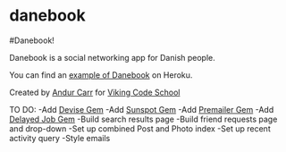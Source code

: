 danebook
========

#Danebook!

Danebook is a social networking app for Danish people.

You can find an [example of Danebook](https://danishbook.herokuapp.com/) on Heroku.

Created by [Andur Carr](https://github.com/LaMarseillaise) for [Viking Code School](http://vikingcodeschool.com)

TO DO:
-Add [Devise Gem](https://github.com/plataformatec/devise)
-Add [Sunspot Gem](https://github.com/sunspot/sunspot)
-Add [Premailer Gem](https://github.com/fphilipe/premailer-rails)
-Add [Delayed Job Gem](https://github.com/collectiveidea/delayed_job)
-Build search results page
-Build friend requests page and drop-down
-Set up combined Post and Photo index
-Set up recent activity query
-Style emails
